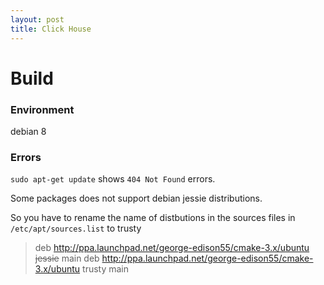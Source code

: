 ```yaml
---
layout: post
title: Click House
---
```



# Build

### Environment
debian 8

### Errors

`sudo apt-get update` shows `404 Not Found` errors.

Some packages does not support debian jessie distributions.

So you have to rename the name of distbutions in the sources files in `/etc/apt/sources.list` to trusty

> deb http://ppa.launchpad.net/george-edison55/cmake-3.x/ubuntu ~~jessie~~ main
> deb http://ppa.launchpad.net/george-edison55/cmake-3.x/ubuntu trusty main


